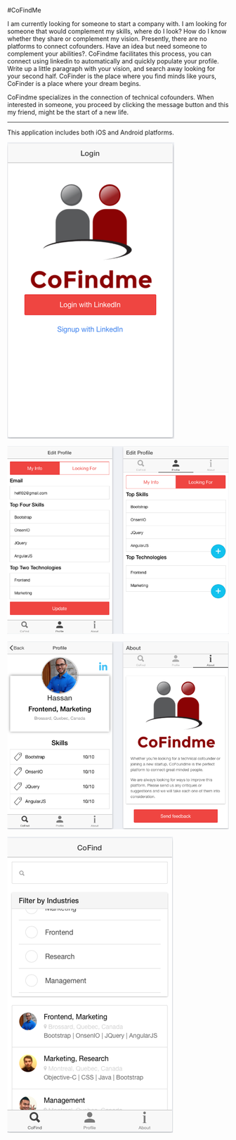 #CoFindMe

I am currently looking for someone to start a company with. I am looking for someone that would complement my skills, where do I look? How do I know whether they share or complement my vision. Presently, there are no platforms to connect cofounders. Have an idea but need someone to complement your abilities?. CoFindme facilitates this process, you can connect using linkedin to automatically and quickly populate your profile. Write up a little paragraph with your vision, and search away looking for your second half. CoFinder is the place where you find minds like yours, CoFinder is a place where your dream begins.

CoFindme specializes in the connection of technical cofounders. When interested in someone, you proceed by clicking the message button and this my friend, might be the start of a new life.

---

This application includes both iOS and Android platforms.


![Alt text](https://raw.githubusercontent.com/helfi92/CoFindme/master/www/img/1.png)


![Alt text](https://raw.githubusercontent.com/helfi92/CoFindme/master/www/img/2.png)


![Alt text](https://raw.githubusercontent.com/helfi92/CoFindme/master/www/img/3.png)


![Alt text](https://raw.githubusercontent.com/helfi92/CoFindme/master/www/img/4.png)


